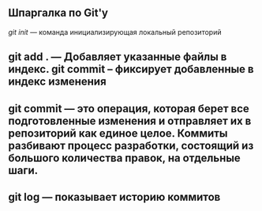 ## Шпаргалка по Git'y

*git init* — команда инициализирующая локальный репозиторий

## git add . — Добавляет указанные файлы в индекс. git commit – фиксирует добавленные в индекс изменения

## git commit — это операция, которая берет все подготовленные изменения и отправляет их в репозиторий как единое целое. Коммиты разбивают процесс разработки, состоящий из большого количества правок, на отдельные шаги.

## git log — показывает историю коммитов